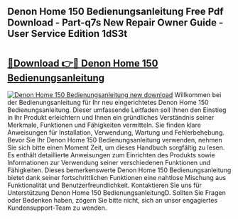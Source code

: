 ## Denon Home 150 Bedienungsanleitung Free Pdf Download - Part-q7s New Repair Owner Guide - User Service Edition 1dS3t

# <h2><a href="http://df02m0.blite.top/?on=Denon+Home+150+Bedienungsanleitung">🔗Download 👉🔴 Denon Home 150 Bedienungsanleitung</a></h2>

[![Denon Home 150 Bedienungsanleitung new download](https://i.imgur.com/lujVjoI.png)](http://df02m0.blite.top/?on=Denon+Home+150+Bedienungsanleitung)
Willkommen bei der Bedienungsanleitung für Ihr neu eingerichtetes Denon Home 150 Bedienungsanleitung. Dieser umfassende Leitfaden soll Ihnen den Einstieg in Ihr Produkt erleichtern und Ihnen ein gründliches Verständnis seiner Merkmale, Funktionen und Fähigkeiten vermitteln. Sie finden klare Anweisungen für Installation, Verwendung, Wartung und Fehlerbehebung. Bevor Sie Ihr Denon Home 150 Bedienungsanleitung verwenden, nehmen Sie sich bitte einen Moment Zeit, um dieses Handbuch sorgfältig zu lesen. Es enthält detaillierte Anweisungen zum Einrichten des Produkts sowie Informationen zur Verwendung seiner verschiedenen Funktionen und Fähigkeiten. Dieses bemerkenswerte Denon Home 150 Bedienungsanleitung bietet dank seiner fortschrittlichen Funktionen eine nahtlose Mischung aus Funktionalität und Benutzerfreundlichkeit. Kontaktieren Sie uns für Unterstützung Denon Home 150 BedienungsanleitungD. Sollten Sie Fragen oder Bedenken haben, zögern Sie bitte nicht, sich an unser engagiertes Kundensupport-Team zu wenden.
